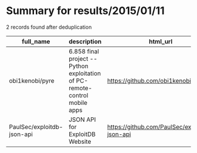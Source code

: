 
# Summary for results/2015/01/11
    
2 records found after deduplication

| full_name | description | html_url | matched_list | matched_count | pushed_at | size | stargazers_count | language | forks_count | vul_ids |
|----------------------------|-----------------------------------------------------------------------------|-----------------------------------------------|----------------|-----------------|---------------------------|--------|--------------------|------------|---------------|-----------|
| obi1kenobi/pyre | 6.858 final project -- Python exploitation of PC-remote-control mobile apps | https://github.com/obi1kenobi/pyre | ['exploit'] | 1 | 2015-01-11 20:00:41+00:00 | 4623 | 4 | Python | 0 | [] |
| PaulSec/exploitdb-json-api | JSON API for ExploitDB Website | https://github.com/PaulSec/exploitdb-json-api | ['exploit'] | 1 | 2015-01-11 21:51:40+00:00 | 152 | 11 | JavaScript | 6 | [] |
